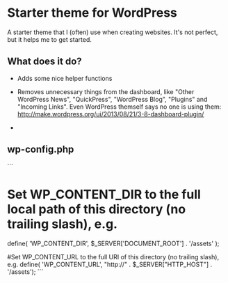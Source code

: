 # Starter theme for WordPress

A starter theme that I (often) use when creating websites. It's not perfect, but it helps me to get started.

## What does it do?

- Adds some nice helper functions

- Removes unnecessary things from the dashboard, like "Other WordPress News", "QuickPress", "WordPress Blog", "Plugins" and "Incoming Links". Even WordPress themself says no one is using them: http://make.wordpress.org/ui/2013/08/21/3-8-dashboard-plugin/

- 

## wp-config.php
´´´
# Set WP_CONTENT_DIR to the full local path of this directory (no trailing slash), e.g.
define( 'WP_CONTENT_DIR', $_SERVER['DOCUMENT_ROOT'] . '/assets' );

#Set WP_CONTENT_URL to the full URI of this directory (no trailing slash), e.g.
define( 'WP_CONTENT_URL', "http://" . $_SERVER["HTTP_HOST"] . '/assets');
´´´


